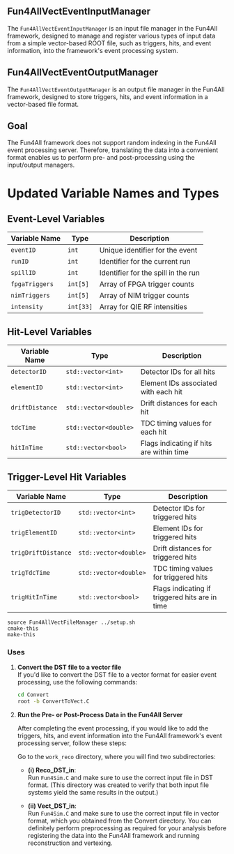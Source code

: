 ## Fun4AllVectEventInputManager
The `Fun4AllVectEventInputManager` is an input file manager in the Fun4All framework, designed to manage and register various types of input data from a simple vector-based ROOT file, such as triggers, hits, and event information, into the framework's event processing system.

## Fun4AllVectEventOutputManager
The `Fun4AllVectEventOutputManager` is an output file manager in the Fun4All framework, designed to store triggers, hits, and event information in a vector-based file format.

## Goal
The Fun4All framework does not support random indexing in the Fun4All event processing server. Therefore, translating the data into a convenient format enables us to perform pre- and post-processing using the input/output managers.

# Updated Variable Names and Types

## Event-Level Variables
| Variable Name      | Type               | Description                          |
|--------------------|--------------------|--------------------------------------|
| `eventID`          | `int`              | Unique identifier for the event      |
| `runID`            | `int`              | Identifier for the current run       |
| `spillID`          | `int`              | Identifier for the spill in the run  |
| `fpgaTriggers`     | `int[5]`           | Array of FPGA trigger counts         |
| `nimTriggers`      | `int[5]`           | Array of NIM trigger counts          |
| `intensity`        | `int[33]`          | Array for QIE RF intensities         |

## Hit-Level Variables
| Variable Name          | Type                     | Description                                  |
|------------------------|--------------------------|----------------------------------------------|
| `detectorID`           | `std::vector<int>`       | Detector IDs for all hits                    |
| `elementID`            | `std::vector<int>`       | Element IDs associated with each hit         |
| `driftDistance`        | `std::vector<double>`    | Drift distances for each hit                 |
| `tdcTime`              | `std::vector<double>`    | TDC timing values for each hit               |
| `hitInTime`            | `std::vector<bool>`      | Flags indicating if hits are within time     |

## Trigger-Level Hit Variables
| Variable Name              | Type                     | Description                                  |
|----------------------------|--------------------------|----------------------------------------------|
| `trigDetectorID`           | `std::vector<int>`       | Detector IDs for triggered hits              |
| `trigElementID`            | `std::vector<int>`       | Element IDs for triggered hits               |
| `trigDriftDistance`        | `std::vector<double>`    | Drift distances for triggered hits           |
| `trigTdcTime`              | `std::vector<double>`    | TDC timing values for triggered hits         |
| `trigHitInTime`            | `std::vector<bool>`      | Flags indicating if triggered hits are in time |


``` Compilation
source Fun4AllVectFileManager ../setup.sh
cmake-this
make-this
```

### Uses

1. **Convert the DST file to a vector file**  
   If you'd like to convert the DST file to a vector format for easier event processing, use the following commands:

   ```bash
   cd Convert
   root -b ConvertToVect.C
   ```
2. **Run the Pre- or Post-Process Data in the Fun4All Server**

   After completing the event processing, if you would like to add the triggers, hits, and event information into the Fun4All framework's event processing server, follow these steps:

   Go to the `work_reco` directory, where you will find two subdirectories:

   - **(i) Reco_DST_in**:  
     Run `Fun4Sim.C` and make sure to use the correct input file in DST format. (This directory was created to verify that both input file systems yield the same results in the output.)

   - **(ii) Vect_DST_in**:  
     Run `Fun4Sim.C` and make sure to use the correct input file in vector format, which you obtained from the Convert directory. You can definitely perform preprocessing as required for your analysis before registering the data into the Fun4All framework and running reconstruction and vertexing.

